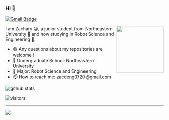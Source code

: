 ### Hi 👋

[![Gmail Badge](https://img.shields.io/badge/-zacdeng0720@gmail.com-c14438?style=flat-square&logo=Gmail&logoColor=white&link=mailto:zacdeng0720@gmail.com)](mailto:zacdeng0720@gmail.com)

<img align='right' src='https://user-images.githubusercontent.com/5713670/87202985-820dcb80-c2b6-11ea-9f56-7ec461c497c3.gif' width='150"'>

 I am Zachary 😀, a junior student from Northeastern University 🏫 and now studying in Robot Science and Engineering 🤖.
 
- 😄 Any questions about my repositories are welcome！
- 🏫 Undergraduate School: Northeastern University
- 🌱 Major: Robot Science and Engineering
- 📫 How to reach me: zacdeng0720@gmail.com

![github stats](https://github-readme-stats.vercel.app/api?username=zacdeng&show_icons=true)

![visitors](https://visitor-badge.glitch.me/badge?page_id=SulthanNK.SulthanNK) 

---------------------------------------------------------------------------------------------------------------------------------------------------------------------------------
![](https://i.loli.net/2020/07/14/n6lhLc5WiSRvEgI.gif)
